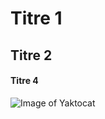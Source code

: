 # Titre 1
## Titre 2
#### Titre 4

![Image of Yaktocat](https://octodex.github.com/images/yaktocat.png)
